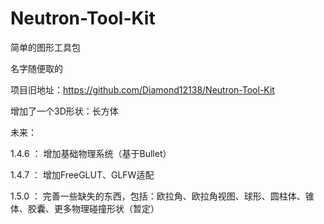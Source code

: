 # Neutron-Tool-Kit

简单的图形工具包

名字随便取的

项目旧地址：https://github.com/Diamond12138/Neutron-Tool-Kit

增加了一个3D形状：长方体

未来：

1.4.6 ： 增加基础物理系统（基于Bullet）

1.4.7 ： 增加FreeGLUT、GLFW适配

1.5.0 ： 完善一些缺失的东西，包括：欧拉角、欧拉角视图、球形、圆柱体、锥体、胶囊、更多物理碰撞形状（暂定）
